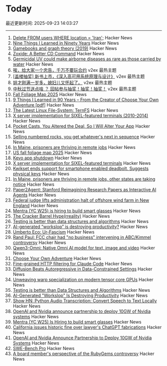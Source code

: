 # Today

最近更新时间: 2025-09-23 14:03:27

--- 
1. [Delete FROM users WHERE location = 'Iran';](https://gist.github.com/avestura/ce2aa6e55dad783b1aba946161d5fef4) Hacker News
2. [Nine Things I Learned in Ninety Years](http://edwardpackard.com/wp-content/uploads/2025/09/Nine-Things-I-Learned-in-Ninety-Years.pdf) Hacker News
3. [Gamebooks and graph theory (2019)](https://notes.atomutek.org/gamebooks-and-graph-theory.html) Hacker News
4. [Zoxide: A Better CD Command](https://github.com/ajeetdsouza/zoxide) Hacker News
5. [Germicidal UV could make airborne diseases as rare as those carried by water](https://www.worksinprogress.news/p/how-to-clean-the-air) Hacker News
6. [唉，给大家一个忠告，千万不要玩合约](https://www.v2ex.com/t/1161190) v2ex 最热主题
7. [[盖楼抽奖] 新书上市，《深入高可用系统原理与设计》](https://www.v2ex.com/t/1161188) v2ex 最热主题
8. [娃才刚满一岁多，媳妇儿又怀起了。](https://www.v2ex.com/t/1161187) v2ex 最热主题
9. [中秋过节送点啥 ？ 回帖参与抽奖！抽奖！抽奖！](https://www.v2ex.com/t/1161186) v2ex 最热主题
10. [Fall Foliage Map 2025](https://www.explorefall.com/fall-foliage-map) Hacker News
11. [9 Things I Learned in 90 Years – From the Creator of Choose Your Own Adventure [pdf]](http://edwardpackard.com/wp-content/uploads/2025/09/Nine-Things-I-Learned-in-Ninety-Years.pdf) Hacker News
12. [The Latest Linux File-System: TernFS](https://www.phoronix.com/news/TernFS-File-System-Open-Source) Hacker News
13. [X server implementation for SIXEL-featured terminals (2010-2014)](https://github.com/saitoha/xserver-SIXEL) Hacker News
14. [Pocket Casts, You Altered the Deal, So I Will Alter Your App](https://blog.matthewbrunelle.com/podcasts-you-altered-the-deal-so-i-will-alter-your-app/) Hacker News
15. [Selling numbered rocks, you get whatever's next in sequence](https://weight.rocks) Hacker News
16. [In Maine, prisoners are thriving in remote jobs](https://www.mainepublic.org/2025-08-29/in-maine-prisoners-are-thriving-in-remote-jobs-and-other-states-are-taking-notice) Hacker News
17. [US fall foliage map 2025](https://www.explorefall.com/fall-foliage-map) Hacker News
18. [Kevo app shutdown](https://www.kwikset.com/support/answers/what-does-the-kevo-app-shutdown-mean-to-my-kevo-door-lock) Hacker News
19. [X server implementation for SIXEL-featured terminals](https://github.com/saitoha/xserver-SIXEL) Hacker News
20. [Kwikset ends support for smartphone enabled deadbolt. Suggests physical keys](https://www.kwikset.com/support/answers/what-does-the-kevo-app-shutdown-mean-to-my-kevo-door-lock) Hacker News
21. [In Maine, prisoners are thriving in remote jobs, other states are taking notice](https://www.mainepublic.org/2025-08-29/in-maine-prisoners-are-thriving-in-remote-jobs-and-other-states-are-taking-notice) Hacker News
22. [Paper2Agent: Stanford Reimagining Research Papers as Interactive AI Agents](https://arxiv.org/abs/2509.06917) Hacker News
23. [Federal judge lifts administration halt of offshore wind farm in New England](https://apnews.com/article/trump-renewable-energy-offshore-wind-revolution-wind-f1cbe85a829e3d5e5496f834bcb617d1) Hacker News
24. [Mentra (YC W25) is hiring to build smart glasses](https://news.ycombinator.com/item?id=45336282) Hacker News
25. [The Cracker Barrel Hype(rreality)](https://www.unpopularfront.news/p/the-cracker-barrel-hyperreality) Hacker News
26. [Testing is better than data structures and algorithms](https://nedbatchelder.com/blog/202509/testing_is_better_than_dsa.html) Hacker News
27. [AI-generated “workslop” is destroying productivity?](https://hbr.org/2025/09/ai-generated-workslop-is-destroying-productivity) Hacker News
28. [Umberto Eco: Ur-Fascism](https://bobmschwartz.com/2017/12/28/umberto-eco-ur-fascism/) Hacker News
29. [Rand Paul: FCC chair had "no business" intervening in ABC/Kimmel controversy](https://arstechnica.com/tech-policy/2025/09/rand-paul-fcc-chair-had-no-business-intervening-in-abc-kimmel-controversy/) Hacker News
30. [Qwen3-Omni: Native Omni AI model for text, image and video](https://github.com/QwenLM/Qwen3-Omni) Hacker News
31. [Choose Your Own Adventure](https://www.filfre.net/2025/09/choose-your-own-adventure/) Hacker News
32. [Fine-grained HTTP filtering for Claude Code](https://ammar.io/blog/httpjail) Hacker News
33. [Diffusion Beats Autoregressive in Data-Constrained Settings](https://blog.ml.cmu.edu/2025/09/22/diffusion-beats-autoregressive-in-data-constrained-settings/) Hacker News
34. [Unweaving warp specialization on modern tensor core GPUs](https://rohany.github.io/blog/warp-specialization/) Hacker News
35. [Testing is better than Data Structures and Algorithms](https://nedbatchelder.com/blog/202509/testing_is_better_than_dsa.html) Hacker News
36. [AI-Generated "Workslop" Is Destroying Productivity](https://hbr.org/2025/09/ai-generated-workslop-is-destroying-productivity) Hacker News
37. [Show HN: Python Audio Transcription: Convert Speech to Text Locally](https://www.pavlinbg.com/posts/python-speech-to-text-guide) Hacker News
38. [OpenAI and Nvidia announce partnership to deploy 10GW of Nvidia systems](https://openai.com/index/openai-nvidia-systems-partnership/) Hacker News
39. [Mentra (YC W25) Is Hiring to build smart glasses](https://news.ycombinator.com/item?id=45336282) Hacker News
40. [California issues historic fine over lawyer's ChatGPT fabrications](https://calmatters.org/economy/technology/2025/09/chatgpt-lawyer-fine-ai-regulation/) Hacker News
41. [OpenAI and Nvidia Announce Partnership to Deploy 10GW of Nvidia Systems](https://openai.com/index/openai-nvidia-systems-partnership/) Hacker News
42. [SWE-Bench Pro](https://github.com/scaleapi/SWE-bench_Pro-os) Hacker News
43. [A board member's perspective of the RubyGems controversy](https://apiguy.substack.com/p/a-board-members-perspective-of-the) Hacker News
